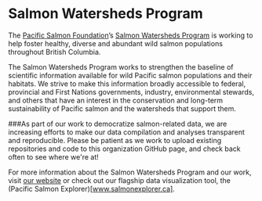 # Salmon Watersheds Program

The [Pacific Salmon Foundation](www.psf.ca)’s [Salmon Watersheds Program](www.salmonwatersheds.ca) is working to help foster healthy, diverse and abundant wild salmon populations throughout British Columbia.

The Salmon Watersheds Program works to strengthen the baseline of scientific information available for wild Pacific salmon populations and their habitats. We strive to make this information broadly accessible to federal, provincial and First Nations governments, industry, environmental stewards, and others that have an interest in the conservation and long-term sustainability of Pacific salmon and the watersheds that support them.

###As part of our work to democratize salmon-related data, we are increasing efforts to make our data compilation and analyses transparent and reproducible. 
Please be patient as we work to upload existing repositories and code to this organization GitHub page, and check back often to see where we're at! 

For more information about the Salmon Watersheds Program and our work, visit [our website](www.salmonwatersheds.ca) or check out our flagship data visualization tool, the (Pacific Salmon Explorer)[www.salmonexplorer.ca].
